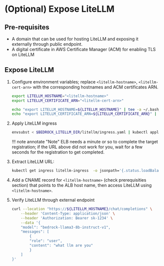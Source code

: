 # (Optional) Expose LiteLLM

## Pre-requisites
- A domain that can be used for hosting LiteLLM and exposing it externally through public endpoint.
- A digital certificate in AWS Certificate Manager (ACM) for enabling TLS on LiteLLM

## Expose LiteLLM
1. Configure environment variables; replace `<litellm-hostname>`, `<litellm-cert-arn>` with the corresponding hostnames and ACM certificates ARN.
    ```sh
    export LITELLM_HOSTNAME="<litellm-hostname>"
    export LITELLM_CERTIFICATE_ARN="<litellm-cert-arn>"

    echo "export LITELLM_HOSTNAME=${LITELLM_HOSTNAME}" | tee -a ~/.bash_profile
    echo "export LITELLM_CERTIFICATE_ARN=${LITELLM_CERTIFICATE_ARN}" | tee -a ~/.bash_profile
    ```

1. Apply LiteLLM ingress
    ```sh
    envsubst < $BEDROCK_LITELLM_DIR/litellm/ingress.yaml | kubectl apply -f -
    ```

    !!! note annotate "Note"
        ELB needs a minute or so to complete the target registration; if the URL above did not work for you, wait for a few seconds for the registration to get completed.

1. Extract LiteLLM URL:
    ```sh
    kubectl get ingress litellm-ingress  -o jsonpath='{.status.loadBalancer.ingress[*].hostname}'
    ```

1. Add a CNAME record for `<litellm-hostname>` (check prerequisities section) that points to the ALB host name, then access LiteLLM using `<litellm-hostname>`.


1. Verify LiteLLM through external endpoint

    ```sh
    curl --location "https://${LITELLM_HOSTNAME}/chat/completions" \
        --header 'Content-Type: application/json' \
        --header 'Authorization: Bearer sk-1234' \
        --data '{
        "model": "bedrock-llama3-8b-instruct-v1",
        "messages": [
            {
            "role": "user",
            "content": "what llm are you"
            }
        ]
    }'
    ```
